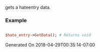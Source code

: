 gets a hateentry data.
### Example

```perl

$hate_entry->GetData(); # Returns void
```


Generated On 2018-04-29T00:35:14-07:00